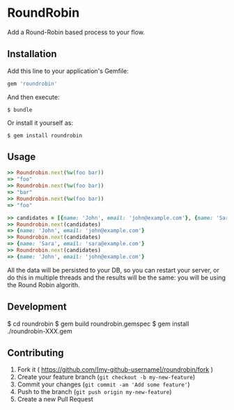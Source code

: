 # RoundRobin

Add a Round-Robin based process to your flow.

## Installation

Add this line to your application's Gemfile:

```ruby
gem 'roundrobin'
```

And then execute:

    $ bundle

Or install it yourself as:

    $ gem install roundrobin

## Usage

```rb
>> Roundrobin.next(%w(foo bar))
=> "foo"
>> Roundrobin.next(%w(foo bar))
=> "bar"
>> Roundrobin.next(%w(foo bar))
=> "foo"

>> candidates = [{name: 'John', email: 'john@example.com'}, {name: 'Sara', email: 'sara@example.com'}])
>> Roundrobin.next(candidates) 
=> {name: 'John', email: 'john@example.com'}
>> Roundrobin.next(candidates)
=> {name: 'Sara', email: 'sara@example.com'}
>> Roundrobin.next(candidates) 
=> {name: 'John', email: 'john@example.com'}
```

All the data will be persisted to your DB, so you can restart your server, or do this in multiple threads and the results will be the same: you will be using the Round Robin algorith.

## Development

$ cd roundrobin
$ gem build roundrobin.gemspec
$ gem install ./roundrobin-XXX.gem

## Contributing

1. Fork it ( https://github.com/[my-github-username]/roundrobin/fork )
2. Create your feature branch (`git checkout -b my-new-feature`)
3. Commit your changes (`git commit -am 'Add some feature'`)
4. Push to the branch (`git push origin my-new-feature`)
5. Create a new Pull Request
